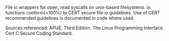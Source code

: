 File io wrappers for open, read syscalls on unix-based filesystems.
io functions conform(<100%) to CERT secure file io guidelines.
Use of CERT recommended guidelines is documented in code where used.

Sources referenced:
APUE, Third Edition.
The Linux Programming Interface.
Cert C Secure Coding Standard.
